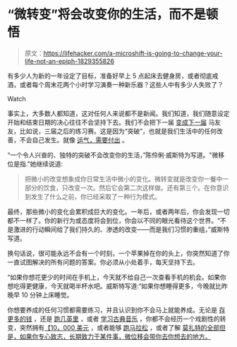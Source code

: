 # “微转变”将会改变你的生活，而不是顿悟

> 原文：<https://lifehacker.com/a-microshift-is-going-to-change-your-life-not-an-epiph-1829355826>

有多少人为新的一年设定了目标，准备好早上 5 点起床去健身房，或者彻底戒酒，或者每个周末花两个小时学习演奏一种新乐器？这些人中有多少人失败了？

Watch

事实上，大多数人都知道，这对任何人来说都不是新闻。我们知道，我们随意设定开始和结束日期的决心往往不会坚持下去。我们不会把下一届 [变成下一届](https://lifehacker.com/take-yo-yo-mas-advice-on-learning-incrementally-1828682697) 马友友，比如说，三届之后的练习赛。这是因为“突破”，也就是我们生活中的任何改善，不会自己发生。就像 [运气，需要付出](https://lifehacker.com/how-to-attract-luck-1829143769) 。

“一个令人兴奋的、独特的突破不会改变你的生活，”陈伶俐·威斯特为写道。"微移位是指."她继续说道:

> 把微小的改变想象成你日常生活中微小的变化。微转变就是改变你一餐中一部分的饮食，只改变一次。然后它会第二次这样做。还有第三个。在你意识到发生了什么之前，你已经采取了一种行为模式。

最终，那些微小的变化会累积成巨大的变化。一年后，或者两年后，你会发现一切都不一样了。你的新行为或态度将会到位，你会以不同的眼光看待这个世界。“不是激进的行动瞬间给了我们持久的、渗透的改变——而是我们习惯的重组，”威斯特写道。

换句话说，很可能永远不会有一个时刻，一个苹果掉在你的头上，你突然知道了你一直试图解决的所有问题的答案。你必须从小处着手，每天坚持下去。

“如果你想花更少的时间在手机上，今天就不给自己一次查看手机的机会。如果你想吃得更健康，今天就喝半杯水吧。威斯特写道:“如果你想睡得更多，今晚就比昨晚早 10 分钟上床睡觉。

你想要养成的任何习惯都需要练习，并且认识到你不会马上就能养成。无论是 [存更多的钱](https://twocents.lifehacker.com/prioritize-building-up-your-cash-reserves-1828655744) ，还是 [跑几英里](https://lifehacker.com/try-running-without-music-1829324975) ，或者 [学习古典音乐](https://lifehacker.com/how-to-start-listening-to-classical-music-1827887495) ，你都不会经历一个戏剧性的转变，突然拥有[【10，000 美元](https://twocents.lifehacker.com/aim-to-get-to-10-000-1827509198) ，或者能够 [跑马拉松](https://lifehacker.com/how-to-build-up-to-your-first-race-as-a-runner-1821437494) ，或者了解 [莫扎特的全部但是，如果你专心致志，长期致力于某件事，微位移会带你去你想去的地方。](https://lifehacker.com/how-to-really-appreciate-classical-music-1828130857)